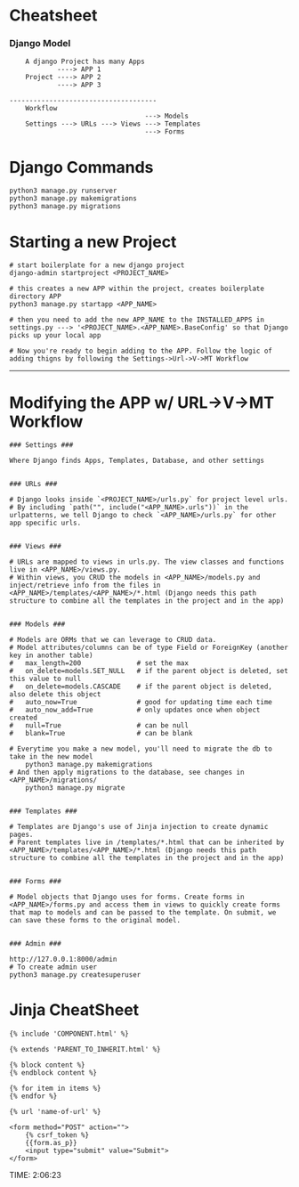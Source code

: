 # Cheatsheet

### Django Model
        A django Project has many Apps
                ----> APP 1
        Project ----> APP 2
                ----> APP 3

    -------------------------------------
        Workflow 
                                      ---> Models         
        Settings ---> URLs ---> Views ---> Templates
                                      ---> Forms

# Django Commands 

    python3 manage.py runserver
    python3 manage.py makemigrations
    python3 manage.py migrations


# Starting a new Project

    # start boilerplate for a new django project
    django-admin startproject <PROJECT_NAME>

    # this creates a new APP within the project, creates boilerplate directory APP
    python3 manage.py startapp <APP_NAME> 

    # then you need to add the new APP_NAME to the INSTALLED_APPS in settings.py ---> '<PROJECT_NAME>.<APP_NAME>.BaseConfig' so that Django picks up your local app

    # Now you're ready to begin adding to the APP. Follow the logic of adding thigns by following the Settings->Url->V->MT Workflow


--------

# Modifying the APP w/ URL->V->MT Workflow

    
    ### Settings ###

    Where Django finds Apps, Templates, Database, and other settings

    
    ### URLs ###
    
    # Django looks inside `<PROJECT_NAME>/urls.py` for project level urls.
    # By including `path("", include("<APP_NAME>.urls"))` in the urlpatterns, we tell Django to check `<APP_NAME>/urls.py` for other app specific urls.

    
    ### Views ###

    # URLs are mapped to views in urls.py. The view classes and functions live in <APP_NAME>/views.py. 
    # Within views, you CRUD the models in <APP_NAME>/models.py and inject/retrieve info from the files in <APP_NAME>/templates/<APP_NAME>/*.html (Django needs this path structure to combine all the templates in the project and in the app)


    ### Models ###

    # Models are ORMs that we can leverage to CRUD data. 
    # Model attributes/columns can be of type Field or ForeignKey (another key in another table)
    #   max_length=200              # set the max
    #   on_delete=models.SET_NULL   # if the parent object is deleted, set this value to null
    #   on_delete=models.CASCADE    # if the parent object is deleted, also delete this object
    #   auto_now=True               # good for updating time each time
    #   auto_now_add=True           # only updates once when object created
    #   null=True                   # can be null
    #   blank=True                  # can be blank

    # Everytime you make a new model, you'll need to migrate the db to take in the new model
        python3 manage.py makemigrations
    # And then apply migrations to the database, see changes in <APP_NAME>/migrations/
        python3 manage.py migrate         


    ### Templates ###

    # Templates are Django's use of Jinja injection to create dynamic pages. 
    # Parent templates live in /templates/*.html that can be inherited by <APP_NAME>/templates/<APP_NAME>/*.html (Django needs this path structure to combine all the templates in the project and in the app)


    ### Forms ###

    # Model objects that Django uses for forms. Create forms in <APP_NAME>/forms.py and access them in views to quickly create forms that map to models and can be passed to the template. On submit, we can save these forms to the original model. 


    ### Admin ###

    http://127.0.0.1:8000/admin
    # To create admin user
    python3 manage.py createsuperuser


# Jinja CheatSheet

    {% include 'COMPONENT.html' %}

    {% extends 'PARENT_TO_INHERIT.html' %}

    {% block content %}
    {% endblock content %}

    {% for item in items %}
    {% endfor %}

    {% url 'name-of-url' %}
    
    <form method="POST" action="">
        {% csrf_token %}
        {{form.as_p}}
        <input type="submit" value="Submit">
    </form>


TIME: 2:06:23